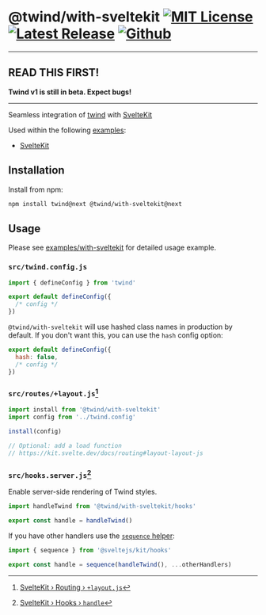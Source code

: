 # @twind/with-sveltekit [![MIT License](https://flat.badgen.net/github/license/tw-in-js/twind)](https://github.com/tw-in-js/twind/blob/next/LICENSE) [![Latest Release](https://flat.badgen.net/npm/v/@twind/with-sveltekit/next?icon=npm&label&cache=10800&color=blue)](https://www.npmjs.com/package/@twind/with-sveltekit/v/next) [![Github](https://flat.badgen.net/badge/icon/tw-in-js%2Ftwind%23sveltekit?icon=github&label)](https://github.com/tw-in-js/twind/tree/next/packages/sveltekit)

---

## READ THIS FIRST!

**Twind v1 is still in beta. Expect bugs!**

---

Seamless integration of [twind](https://github.com/tw-in-js/twind/tree/next/packages/twind) with [SvelteKit](https://kit.svelte.dev)

Used within the following [examples](https://github.com/tw-in-js/twind/tree/next/examples):

- [SvelteKit](https://github.com/tw-in-js/twind/tree/next/examples/with-sveltekit)

## Installation

Install from npm:

```sh
npm install twind@next @twind/with-sveltekit@next
```

## Usage

Please see [examples/with-sveltekit](https://github.com/tw-in-js/twind/tree/next/examples/with-sveltekit) for detailed usage example.

### `src/twind.config.js`

```js
import { defineConfig } from 'twind'

export default defineConfig({
  /* config */
})
```

`@twind/with-sveltekit` will use hashed class names in production by default. If you don't want this, you can use the `hash` config option:

```js
export default defineConfig({
  hash: false,
  /* config */
})
```

### `src/routes/+layout.js`[^1]

```js
import install from '@twind/with-sveltekit'
import config from '../twind.config'

install(config)

// Optional: add a load function
// https://kit.svelte.dev/docs/routing#layout-layout-js
```

### `src/hooks.server.js`[^2]

Enable server-side rendering of Twind styles.

```js
import handleTwind from '@twind/with-sveltekit/hooks'

export const handle = handleTwind()
```

If you have other handlers use the [`sequence` helper](https://kit.svelte.dev/docs/modules#sveltejs-kit-hooks):

```js
import { sequence } from '@sveltejs/kit/hooks'

export const handle = sequence(handleTwind(), ...otherHandlers)
```

[^1]: [SvelteKit › Routing › `+layout.js`](https://kit.svelte.dev/docs/routing#layout-layout-js)
[^2]: [SvelteKit › Hooks › `handle`](https://kit.svelte.dev/docs/hooks#server-hooks-handle)
